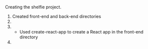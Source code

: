 Creating the shelfie project.

<ol>
  <li>Created front-end and back-end directories<li>
  <li>
    <ul>
      <li>Used create-react-app to create a React app in the front-end directory</li>
    </ul>
  </li>
  <li>
</ol>
